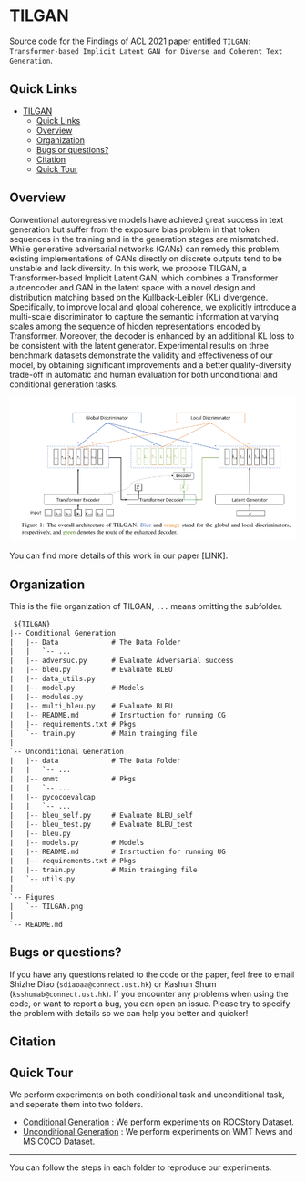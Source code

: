 # TILGAN

Source code for the Findings of ACL 2021 paper entitled  `TILGAN: Transformer-based Implicit Latent GAN for Diverse and Coherent Text Generation`.

## Quick Links
- [TILGAN](#tilgan)
  - [Quick Links](#quick-links)
  - [Overview](#overview)
  - [Organization](#organization)
  - [Bugs or questions?](#bugs-or-questions)
  - [Citation](#citation)
  - [Quick Tour](#quick-tour)
## Overview
Conventional autoregressive models have achieved great success in text generation but suffer from the exposure bias problem in that token sequences in the training and in the generation stages are mismatched. 
While generative adversarial networks (GANs) can remedy this problem, existing implementations of GANs directly on discrete outputs tend to be unstable and lack diversity. 
In this work, we propose TILGAN, a Transformer-based Implicit Latent GAN, which combines a Transformer autoencoder and GAN in the latent space with a novel design and distribution matching based on the Kullback-Leibler (KL) divergence. 
Specifically, to improve local and global coherence, we explicitly introduce a multi-scale discriminator to capture the semantic information at varying scales among the sequence of hidden representations encoded by Transformer. 
Moreover, the decoder is enhanced by an additional KL loss to be consistent with the latent generator. 
Experimental results on three benchmark datasets demonstrate the validity and effectiveness of our model, by obtaining significant improvements and a better quality-diversity trade-off in automatic and human evaluation for both unconditional and conditional generation tasks.

![](./figs/TILGAN.png)

You can find more details of this work in our paper [LINK].

## Organization
This is the file organization of TILGAN, `...` means omitting the subfolder.
   ```
    ${TILGAN}
   |-- Conditional Generation
   |   |-- Data             # The Data Folder
   |   |   `-- ...
   |   |-- adversuc.py      # Evaluate Adversarial success
   |   |-- bleu.py          # Evaluate BLEU
   |   |-- data_utils.py    
   |   |-- model.py         # Models
   |   |-- modules.py
   |   |-- multi_bleu.py    # Evaluate BLEU
   |   |-- README.md        # Insrtuction for running CG
   |   |-- requirements.txt # Pkgs
   |   `-- train.py         # Main trainging file
   |
   `-- Unconditional Generation
   |   |-- data             # The Data Folder
   |   |   `-- ...
   |   |-- onmt             # Pkgs
   |   |   `-- ...
   |   |-- pycocoevalcap   
   |   |   `-- ...
   |   |-- bleu_self.py     # Evaluate BLEU_self
   |   |-- bleu_test.py     # Evaluate BLEU_test
   |   |-- bleu.py          
   |   |-- models.py        # Models
   |   |-- README.md        # Insrtuction for running UG
   |   |-- requirements.txt # Pkgs
   |   |-- train.py         # Main trainging file
   |   `-- utils.py
   |
   `-- Figures
   |   `-- TILGAN.png
   |  
   `-- README.md
   
   ```
## Bugs or questions?

If you have any questions related to the code or the paper, feel free to email Shizhe Diao (`sdiaoaa@connect.ust.hk`) or Kashun Shum (`ksshumab@connect.ust.hk`). 
If you encounter any problems when using the code, or want to report a bug, you can open an issue. 
Please try to specify the problem with details so we can help you better and quicker!

## Citation

## Quick Tour
We perform experiments on both conditional task and unconditional task, and seperate them into two folders.
- [Conditional Generation]() : We perform experiments on ROCStory Dataset.
- [Unconditional Generation]() : We perform experiments on WMT News and MS COCO Dataset.

---

You can follow the steps in each folder to reproduce our experiments.
